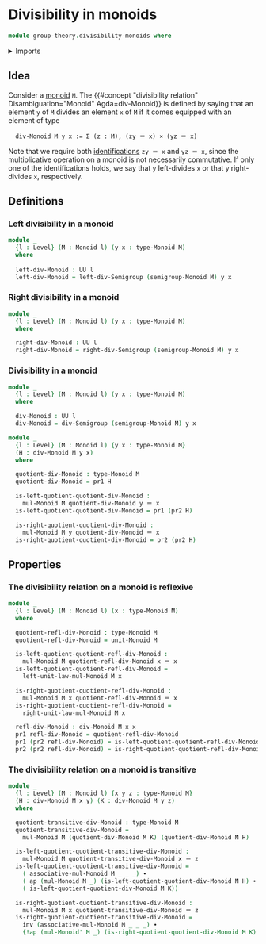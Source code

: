 # Divisibility in monoids

```agda
module group-theory.divisibility-monoids where
```

<details><summary>Imports</summary>

```agda
open import foundation.action-on-identifications-functions
open import foundation.dependent-pair-types
open import foundation.identity-types
open import foundation.universe-levels

open import group-theory.divisibility-semigroups
open import group-theory.monoids
```

</details>

## Idea

Consider a [monoid](group-theory.monoids.md) `M`. The {{#concept "divisibility relation" Disambiguation="Monoid" Agda=div-Monoid}} is defined by saying that an element `y` of `M` divides an element `x` of `M` if it comes equipped with an element of type

```text
  div-Monoid M y x := Σ (z : M), (zy ＝ x) × (yz ＝ x)
```

Note that we require both [identifications](foundation-core.identity-types.md) `zy ＝ x` and `yz ＝ x`, since the multiplicative operation on a monoid is not necessarily commutative. If only one of the identifications holds, we say that `y` left-divides `x` or that `y` right-divides `x`, respectively.

## Definitions

### Left divisibility in a monoid

```agda
module _
  {l : Level} (M : Monoid l) (y x : type-Monoid M)
  where
  
  left-div-Monoid : UU l
  left-div-Monoid = left-div-Semigroup (semigroup-Monoid M) y x
```

### Right divisibility in a monoid

```agda
module _
  {l : Level} (M : Monoid l) (y x : type-Monoid M)
  where

  right-div-Monoid : UU l
  right-div-Monoid = right-div-Semigroup (semigroup-Monoid M) y x
```

### Divisibility in a monoid

```agda
module _
  {l : Level} (M : Monoid l) (y x : type-Monoid M)
  where

  div-Monoid : UU l
  div-Monoid = div-Semigroup (semigroup-Monoid M) y x

module _
  {l : Level} (M : Monoid l) {y x : type-Monoid M}
  (H : div-Monoid M y x)
  where

  quotient-div-Monoid : type-Monoid M
  quotient-div-Monoid = pr1 H

  is-left-quotient-quotient-div-Monoid :
    mul-Monoid M quotient-div-Monoid y ＝ x
  is-left-quotient-quotient-div-Monoid = pr1 (pr2 H)

  is-right-quotient-quotient-div-Monoid :
    mul-Monoid M y quotient-div-Monoid ＝ x
  is-right-quotient-quotient-div-Monoid = pr2 (pr2 H)
```

## Properties

### The divisibility relation on a monoid is reflexive

```agda
module _
  {l : Level} (M : Monoid l) (x : type-Monoid M)
  where

  quotient-refl-div-Monoid : type-Monoid M
  quotient-refl-div-Monoid = unit-Monoid M

  is-left-quotient-quotient-refl-div-Monoid :
    mul-Monoid M quotient-refl-div-Monoid x ＝ x
  is-left-quotient-quotient-refl-div-Monoid =
    left-unit-law-mul-Monoid M x

  is-right-quotient-quotient-refl-div-Monoid :
    mul-Monoid M x quotient-refl-div-Monoid ＝ x
  is-right-quotient-quotient-refl-div-Monoid =
    right-unit-law-mul-Monoid M x

  refl-div-Monoid : div-Monoid M x x
  pr1 refl-div-Monoid = quotient-refl-div-Monoid
  pr1 (pr2 refl-div-Monoid) = is-left-quotient-quotient-refl-div-Monoid
  pr2 (pr2 refl-div-Monoid) = is-right-quotient-quotient-refl-div-Monoid
```

### The divisibility relation on a monoid is transitive

```agda
module _
  {l : Level} (M : Monoid l) {x y z : type-Monoid M}
  (H : div-Monoid M x y) (K : div-Monoid M y z)
  where

  quotient-transitive-div-Monoid : type-Monoid M
  quotient-transitive-div-Monoid =
    mul-Monoid M (quotient-div-Monoid M K) (quotient-div-Monoid M H)

  is-left-quotient-quotient-transitive-div-Monoid :
    mul-Monoid M quotient-transitive-div-Monoid x ＝ z
  is-left-quotient-quotient-transitive-div-Monoid =
    ( associative-mul-Monoid M _ _ _) ∙
    ( ap (mul-Monoid M _) (is-left-quotient-quotient-div-Monoid M H) ∙
    ( is-left-quotient-quotient-div-Monoid M K))

  is-right-quotient-quotient-transitive-div-Monoid :
    mul-Monoid M x quotient-transitive-div-Monoid ＝ z
  is-right-quotient-quotient-transitive-div-Monoid =
    inv (associative-mul-Monoid M _ _ _) ∙
    {!ap (mul-Monoid' M _) (is-right-quotient-quotient-div-Monoid M K) ∙ ?!}
```
